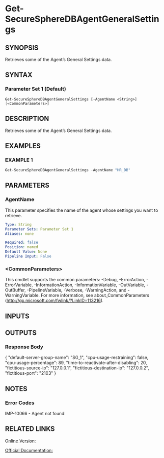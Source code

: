 ﻿# Get-SecureSphereDBAgentGeneralSettings

## SYNOPSIS
Retrieves some of the Agent’s General Settings data.

## SYNTAX

### Parameter Set 1 (Default)
```
Get-SecureSphereDBAgentGeneralSettings [-AgentName <String>] [<CommonParameters>]
```

## DESCRIPTION
Retrieves some of the Agent’s General Settings data.

## EXAMPLES

### EXAMPLE 1

```powershell
Get-SecureSphereDBAgentGeneralSettings -AgentName "HR_DB"
```

## PARAMETERS

### AgentName
This parameter specifies the name of the agent whose settings you want to retrieve.

```yaml
Type: String
Parameter Sets: Parameter Set 1
Aliases: none

Required: false
Position: named
Default Value: None
Pipeline Input: False
```

### \<CommonParameters\>
This cmdlet supports the common parameters: -Debug, -ErrorAction, -ErrorVariable, -InformationAction, -InformationVariable, -OutVariable, -OutBuffer, -PipelineVariable, -Verbose, -WarningAction, and -WarningVariable. For more information, see about_CommonParameters (http://go.microsoft.com/fwlink/?LinkID=113216).

## INPUTS

## OUTPUTS

### Response Body
{ "default-server-group-name": "SG_1", "cpu-usage-restraining": false, "cpu-usage-percentage": 89, "time-to-reactivate-after-disabling": 20, "fictitious-source-ip": "127.0.0.1", "fictitious-destination-ip": "127.0.0.2", "fictitious-port": "2103" }

## NOTES

### Error Codes
IMP-10066 - Agent not found

## RELATED LINKS

[Online Version:](https://github.com/akshinmustafayev/SecureSpherePS/tree/master/Documentation)

[Official Documentation:](https://docs.imperva.com/bundle/v13.6-api-reference-guide/page/65311.htm)



